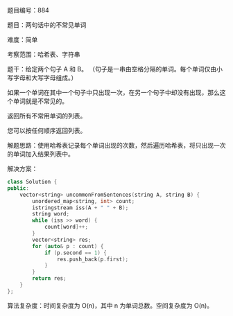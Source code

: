 题目编号：884

题目：两句话中的不常见单词

难度：简单

考察范围：哈希表、字符串

题干：给定两个句子 A 和 B。 （句子是一串由空格分隔的单词。每个单词仅由小写字母和大写字母组成。）

如果一个单词在其中一个句子中只出现一次，在另一个句子中却没有出现，那么这个单词就是不常见的。

返回所有不常用单词的列表。

您可以按任何顺序返回列表。

解题思路：使用哈希表记录每个单词出现的次数，然后遍历哈希表，将只出现一次的单词加入结果列表中。

解决方案：

```cpp
class Solution {
public:
    vector<string> uncommonFromSentences(string A, string B) {
        unordered_map<string, int> count;
        istringstream iss(A + " " + B);
        string word;
        while (iss >> word) {
            count[word]++;
        }
        vector<string> res;
        for (auto& p : count) {
            if (p.second == 1) {
                res.push_back(p.first);
            }
        }
        return res;
    }
};
```

算法复杂度：时间复杂度为 O(n)，其中 n 为单词总数。空间复杂度为 O(n)。